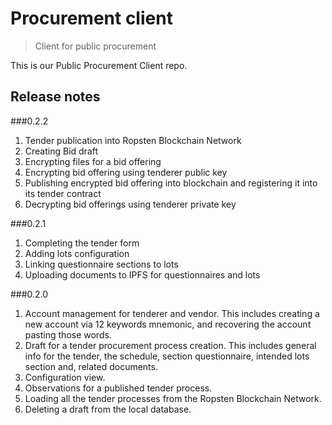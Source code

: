 # Procurement client

> Client for public procurement

This is our Public Procurement Client repo.

## Release notes

###0.2.2
1. Tender publication into Ropsten Blockchain Network
2. Creating Bid draft
3. Encrypting files for a bid offering
4. Encrypting bid offering using tenderer public key
5. Publishing encrypted bid offering into blockchain and registering it into its tender contract
6. Decrypting bid offerings using tenderer private key

###0.2.1
1. Completing the tender form
2. Adding lots configuration
3. Linking questionnaire sections to lots
4. Uploading documents to IPFS for questionnaires and lots

###0.2.0
1. Account management for tenderer and vendor. This includes creating a new account via 12 keywords mnemonic, and recovering the account pasting those words.
2. Draft for a tender procurement process creation. This includes general info for the tender, the schedule, section questionnaire, intended lots section and, related documents.
3. Configuration view.
4. Observations for a published tender process.
5. Loading all the tender processes from the Ropsten Blockchain Network.
6. Deleting a draft from the local database.

